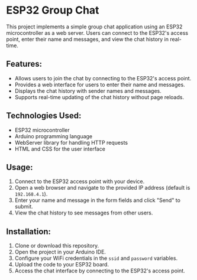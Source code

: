 # ESP32 Group Chat

This project implements a simple group chat application using an ESP32 microcontroller as a web server. Users can connect to the ESP32's access point, enter their name and messages, and view the chat history in real-time.

## Features:

- Allows users to join the chat by connecting to the ESP32's access point.
- Provides a web interface for users to enter their name and messages.
- Displays the chat history with sender names and messages.
- Supports real-time updating of the chat history without page reloads.

## Technologies Used:

- ESP32 microcontroller
- Arduino programming language
- WebServer library for handling HTTP requests
- HTML and CSS for the user interface

## Usage:

1. Connect to the ESP32 access point with your device.
2. Open a web browser and navigate to the provided IP address (default is `192.168.4.1`).
3. Enter your name and message in the form fields and click "Send" to submit.
4. View the chat history to see messages from other users.

## Installation:

1. Clone or download this repository.
2. Open the project in your Arduino IDE.
3. Configure your WiFi credentials in the `ssid` and `password` variables.
4. Upload the code to your ESP32 board.
5. Access the chat interface by connecting to the ESP32's access point.
